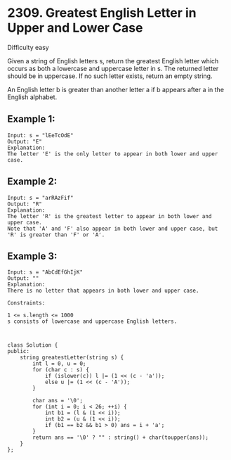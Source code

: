 # 2309. Greatest English Letter in Upper and Lower Case
Difficulty easy

Given a string of English letters s, return the greatest English letter which occurs as both a lowercase and uppercase letter in s. The returned letter should be in uppercase. If no such letter exists, return an empty string.

An English letter b is greater than another letter a if b appears after a in the English alphabet.


## Example 1:
```
Input: s = "lEeTcOdE"
Output: "E"
Explanation:
The letter 'E' is the only letter to appear in both lower and upper case.
```


## Example 2:
```
Input: s = "arRAzFif"
Output: "R"
Explanation:
The letter 'R' is the greatest letter to appear in both lower and upper case.
Note that 'A' and 'F' also appear in both lower and upper case, but 'R' is greater than 'F' or 'A'.
```


## Example 3:
```
Input: s = "AbCdEfGhIjK"
Output: ""
Explanation:
There is no letter that appears in both lower and upper case.
```


```
Constraints:

1 <= s.length <= 1000
s consists of lowercase and uppercase English letters.
```


#
```
class Solution {
public:
    string greatestLetter(string s) {
        int l = 0, u = 0;
        for (char c : s) {
            if (islower(c)) l |= (1 << (c - 'a'));
            else u |= (1 << (c - 'A'));
        }

        char ans = '\0';
        for (int i = 0; i < 26; ++i) {
            int b1 = (l & (1 << i));
            int b2 = (u & (1 << i));
            if (b1 == b2 && b1 > 0) ans = i + 'a';
        }
        return ans == '\0' ? "" : string() + char(toupper(ans));
    }
};
```
